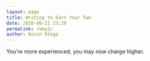 ```yaml
--- 
layout: page
title: Writing to Earn Year Two
date: 2020-06-21 23:29
permalink: /wey2/ 
author: Kevin Olega 
--- 
```



You're more experienced, you may now charge higher.



